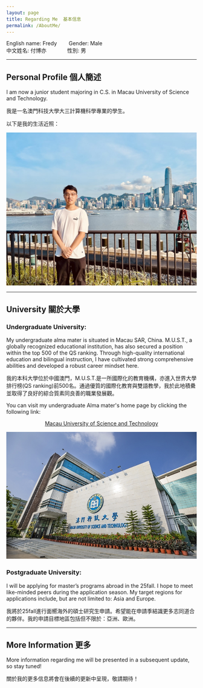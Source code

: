 ```yaml
---
layout: page
title: Regarding Me  基本信息
permalink: /AboutMe/
---
```


English name: Fredy &nbsp;&nbsp;&nbsp;&nbsp;&nbsp;&nbsp;&nbsp;Gender: Male              
中文姓名: 付博亦 &nbsp;&nbsp;&nbsp;&nbsp;&nbsp;&nbsp;&nbsp;&nbsp;&nbsp;&nbsp;&nbsp;&nbsp;&nbsp;性別: 男              

---

## Personal Profile  個人簡述

I am now a junior student majoring in C.S. in Macau University of Science and Technology.

我是一名澳門科技大學大三計算機科學專業的學生。

以下是我的生活近照：

![Boyi Fu](/images/BoyiFu-lifes.jpg#pic_center)

---

## University  關於大學
### Undergraduate University:
My undergraduate alma mater is situated in Macau SAR, China. M.U.S.T., a globally recognized educational institution, has also secured a position within the top 500 of the QS ranking. Through high-quality international education and bilingual instruction, I have cultivated strong comprehensive abilities and developed a robust career mindset here.

我的本科大學位於中國澳門，M.U.S.T.是一所國際化的教育機構，亦進入世界大學排行榜(QS ranking)前500名。通過優質的國際化教育與雙語教學，我於此地積纍並取得了良好的綜合質素同良善的職業發展觀。

You can visit my undergraduate Alma mater's home page by clicking the following link:
 <p align="center">
  <a href="https://www.must.edu.mo/index.html?locale=en_US">Macau University of Science and Technology</a>
</p>

![MUST](/images/FunBlog/M.U.S.T..jpeg#pic_center)

### Postgraduate University:
I will be applying for master’s programs abroad in the 25fall. I hope to meet like-minded peers during the application season. My target regions for applications include, but are not limited to: Asia and Europe.

我將於25fall進行面嚮海外的碩士研究生申請。希望能在申請季結識更多志同道合的夥伴。我的申請目標地區包括但不限於：亞洲、歐洲。

---

## More Information 更多

More information regarding me will be presented in a subsequent update, so stay tuned!

關於我的更多信息將會在後續的更新中呈現，敬請期待！

<div id="clustrGlobe" style="width:50px; height:50px;">
    <script type="text/javascript" src="//clustrmaps.com/globe.js?d=iELzQL63jtQ9LGQ6qgck1nr55GLwlTUH8zbYW1ISVOw"></script>
</div>
